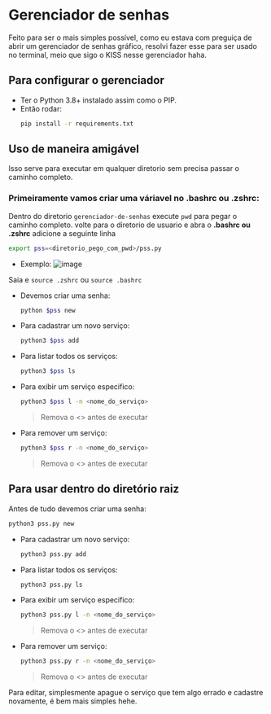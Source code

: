 # Gerenciador de senhas 
Feito para ser o mais simples possível, como eu estava com preguiça de abrir um gerenciador de senhas gráfico, resolvi fazer esse para ser usado no terminal, meio que sigo o KISS nesse gerenciador haha.
## Para configurar o gerenciador
- Ter o Python 3.8+ instalado assim como o PIP.
- Então rodar:
    ```sh
    pip install -r requirements.txt
    ```
## Uso de maneira amigável
Isso serve para executar em qualquer diretorio sem precisa passar o caminho completo.

### Primeiramente vamos criar uma váriavel no .bashrc ou .zshrc:

Dentro do diretorio `gerenciador-de-senhas` execute `pwd` para pegar o caminho completo. volte para o diretorio de usuario e abra o **.bashrc ou .zshrc** adicione a seguinte linha

```sh
export pss=<diretorio_pego_com_pwd>/pss.py
```
- Exemplo:
![image](https://user-images.githubusercontent.com/76446913/138572625-baf6852d-9da1-4d27-b627-cfad5ff82148.png)


Saia e `source .zshrc` ou `source .bashrc`
- Devemos criar uma senha:
    ```sh
    python $pss new
    ```
- Para cadastrar um novo serviço:
    ```sh
    python3 $pss add
    ```
- Para listar todos os serviços:
    ```sh
    python3 $pss ls
    ```
- Para exibir um serviço especifico:
    ```sh
    python3 $pss l -n <nome_do_serviço>
    ```
    > Remova o <> antes de executar
- Para remover um serviço:
    ```sh
    python3 $pss r -n <nome_do_serviço>
    ```
    > Remova o <> antes de executar

## Para usar dentro do diretório raiz
Antes de tudo devemos criar uma senha:
```sh
python3 pss.py new
```
- Para cadastrar um novo serviço:
    ```sh
    python3 pss.py add
    ```
- Para listar todos os serviços:
    ```sh
    python3 pss.py ls
    ```
- Para exibir um serviço especifico:
    ```sh
    python3 pss.py l -n <nome_do_serviço>
    ```
    > Remova o <> antes de executar
- Para remover um serviço:
    ```sh
    python3 pss.py r -n <nome_do_serviço>
    ```
    > Remova o <> antes de executar

Para editar, simplesmente apague o serviço que tem algo errado e cadastre novamente, é bem mais simples hehe.
